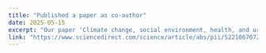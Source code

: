 ```yaml
---
title: "Published a paper as co-author"
date: 2025-05-15
excerpt: "Our paper 'Climate change, social environment, health, and urban inequality: developing a novel adaptive evaluation framework' ([link]) has been accepted to *Sustainable Cities and Society*."
link: "https://www.sciencedirect.com/science/article/abs/pii/S2210670725003191"
---
```


